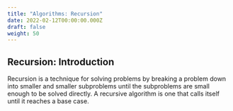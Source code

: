 ```yaml
---
title: "Algorithms: Recursion"
date: 2022-02-12T00:00:00.000Z
draft: false
weight: 50
---
```


## Recursion: Introduction

Recursion is a technique for solving problems by breaking a problem down into smaller and smaller subproblems until the subproblems are small enough to be solved directly. A recursive algorithm is one that calls itself until it reaches a base case.


